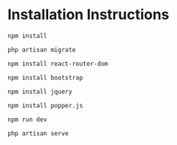 # Installation Instructions

    npm install
    
    php artisan migrate
    
    npm install react-router-dom
    
    npm install bootstrap
    
    npm install jquery
    
    npm install popper.js
    
    npm run dev
    
    php artisan serve